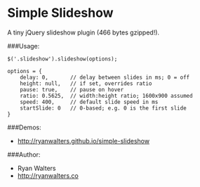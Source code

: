 # Simple Slideshow

A tiny jQuery slideshow plugin (466 bytes gzipped!).

###Usage:

`$('.slideshow').slideshow(options);`

    options = {
        delay: 0,       // delay between slides in ms; 0 = off
        height: null,   // if set, overrides ratio
        pause: true,    // pause on hover
        ratio: 0.5625,  // width:height ratio; 1600x900 assumed
        speed: 400,     // default slide speed in ms
        startSlide: 0   // 0-based; e.g. 0 is the first slide
    }

###Demos:

- http://ryanwalters.github.io/simple-slideshow

###Author:

- Ryan Walters
- http://ryanwalters.co